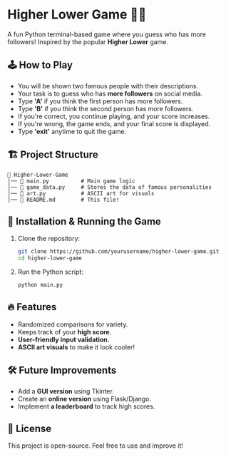 # Higher Lower Game 🔼🔽  

A fun Python terminal-based game where you guess who has more followers! Inspired by the popular **Higher Lower** game.

## 🕹️ How to Play  
- You will be shown two famous people with their descriptions.  
- Your task is to guess who has **more followers** on social media.  
- Type **'A'** if you think the first person has more followers.  
- Type **'B'** if you think the second person has more followers.  
- If you're correct, you continue playing, and your score increases.  
- If you're wrong, the game ends, and your final score is displayed.  
- Type **'exit'** anytime to quit the game.  

## 🏗️ Project Structure  
```
📂 Higher-Lower-Game
│── 📄 main.py          # Main game logic
│── 📄 game_data.py     # Stores the data of famous personalities
│── 📄 art.py           # ASCII art for visuals
│── 📄 README.md        # This file!
```

## 🚀 Installation & Running the Game  
1. Clone the repository:  
   ```bash
   git clone https://github.com/yourusername/higher-lower-game.git
   cd higher-lower-game
   ```
2. Run the Python script:  
   ```bash
   python main.py
   ```

## 🔥 Features  
- Randomized comparisons for variety.  
- Keeps track of your **high score**.  
- **User-friendly input validation**.  
- **ASCII art visuals** to make it look cooler!  

## 🛠️ Future Improvements  
- Add a **GUI version** using Tkinter.  
- Create an **online version** using Flask/Django.  
- Implement **a leaderboard** to track high scores.  

## 📜 License  
This project is open-source. Feel free to use and improve it!


